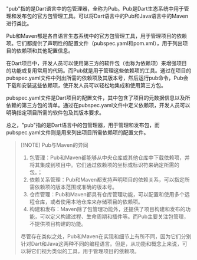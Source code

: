 "pub"指的是Dart语言中的包管理器，全称为Pub。Pub是Dart生态系统中用于管理和发布包的官方包管理工具。可以将Dart语言中的Pub和Java语言中的Maven进行类比。

Pub和Maven都是各自语言生态系统中的官方包管理工具，用于管理项目的依赖项。它们都提供了声明性的配置文件（pubspec.yaml和pom.xml），用于列出项目的依赖项和其他配置信息。

在Dart项目中，开发人员可以使用第三方的软件包（也称为依赖项）来增强项目的功能或复用常用的代码。而Pub就是用于管理这些依赖项的工具。通过在项目的pubspec.yaml文件中列出所需的依赖项及其版本号，然后运行pub命令，Pub会下载和安装这些依赖项，使开发人员可以轻松地集成和使用第三方包。

pubspec.yaml文件是Dart项目的配置文件，其中包含了项目的元数据信息以及所依赖的第三方包的清单。通过在pubspec.yaml文件中定义依赖项，开发人员可以明确指定项目所需的软件包及其版本要求。

总之，"pub"指的是Dart语言中的包管理器，用于管理和发布包，而pubspec.yaml文件则是用来列出项目所需依赖项的配置文件。


> [!NOTE] Pub与Maven的异同
> 1. 包管理：Pub和Maven都能够从中央仓库或其他仓库中下载依赖项，并将其集成到项目中。它们通过依赖项的坐标或标识符来确定所需的包。；
> 2. 依赖关系管理：Pub和Maven都支持声明项目的依赖关系，可以指定所需依赖项的版本范围或准确的版本号。
> 3. 仓库管理：Pub和Maven都具有仓库管理功能，可以配置和使用多个远程仓库，或者使用本地仓库来存储项目的依赖项。
> 4. 构建和发布：Maven除了包管理功能外，还提供了项目构建和发布的功能，可以定义构建过程、生命周期和插件等。而Pub主要关注包管理，不提供项目构建的功能。
> 
> 尽管存在类似之处，Pub和Maven在实现和细节上有所不同，因为它们分别针对Dart和Java这两种不同的编程语言。但是，从功能和概念上来说，可以将它们视为类似的工具，用于管理项目的依赖项。
